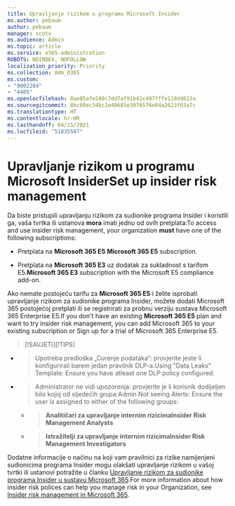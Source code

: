```yaml
---
title: Upravljanje rizikom u programu Microsoft Insider
ms.author: pebaum
author: pebaum
manager: scotv
ms.audience: Admin
ms.topic: article
ms.service: o365-administration
ROBOTS: NOINDEX, NOFOLLOW
localization_priority: Priority
ms.collection: Adm_O365
ms.custom:
- "9002284"
- "4405"
ms.openlocfilehash: 8ae85afe240c7dd7af91b41c497fffe118dd615a
ms.sourcegitcommit: 8bc60ec34bc1e40685e3976576e04a2623f63a7c
ms.translationtype: HT
ms.contentlocale: hr-HR
ms.lasthandoff: 04/15/2021
ms.locfileid: "51835587"
---
```

# <a name="set-up-insider-risk-management"></a><span data-ttu-id="5337a-102">Upravljanje rizikom u programu Microsoft Insider</span><span class="sxs-lookup"><span data-stu-id="5337a-102">Set up insider risk management</span></span>

<span data-ttu-id="5337a-103">Da biste pristupili upravljanju rizikom za sudionike programa Insider i koristili ga, vaša tvrtka ili ustanova **mora** imati jednu od ovih pretplata:</span><span class="sxs-lookup"><span data-stu-id="5337a-103">To access and use insider risk management, your organization **must** have one of the following subscriptions:</span></span>

- <span data-ttu-id="5337a-104">Pretplata na **Microsoft 365 E5**.</span><span class="sxs-lookup"><span data-stu-id="5337a-104">**Microsoft 365 E5** subscription.</span></span>

- <span data-ttu-id="5337a-105">Pretplata na **Microsoft 365 E3** uz dodatak za sukladnost s tarifom E5.</span><span class="sxs-lookup"><span data-stu-id="5337a-105">**Microsoft 365 E3** subscription with the Microsoft E5 compliance add-on.</span></span>

<span data-ttu-id="5337a-106">Ako nemate postojeću tarifu za **Microsoft 365 E5** i želite isprobati upravljanje rizikom za sudionike programa Insider, možete dodati Microsoft 365 postojećoj pretplati ili se registrirati za probnu verziju sustava Microsoft 365 Enterprise E5.</span><span class="sxs-lookup"><span data-stu-id="5337a-106">If you don't have an existing **Microsoft 365 E5** plan and want to try insider risk management, you can add Microsoft 365 to your existing subscription or Sign up for a trial of Microsoft 365 Enterprise E5.</span></span>

> <span data-ttu-id="5337a-107">[!SAVJETI]</span><span class="sxs-lookup"><span data-stu-id="5337a-107">[!TIPS]</span></span>
- > <span data-ttu-id="5337a-108">Upotreba predloška „Curenje podataka”: provjerite jeste li konfigurirali barem jedan pravilnik DLP-a.</span><span class="sxs-lookup"><span data-stu-id="5337a-108">Using "Data Leaks" Template: Ensure you have atleast one DLP policy configured.</span></span>
- > <span data-ttu-id="5337a-109">Administrator ne vidi upozorenja: provjerite je li korisnik dodijeljen bilo kojoj od sljedećih grupa:</span><span class="sxs-lookup"><span data-stu-id="5337a-109">Admin Not seeing Alerts: Ensure the user is assigned to either of the following groups:</span></span>
    - ><span data-ttu-id="5337a-110">**Analitičari za upravljanje internim rizicima**</span><span class="sxs-lookup"><span data-stu-id="5337a-110">**Insider Risk Management Analysts**</span></span>
    - ><span data-ttu-id="5337a-111">**Istražitelji za upravljanje internim rizicima**</span><span class="sxs-lookup"><span data-stu-id="5337a-111">**Insider Risk Management Investigators**</span></span>

<span data-ttu-id="5337a-112">Dodatne informacije o načinu na koji vam pravilnici za rizike namijenjeni sudionicima programa Insider mogu olakšati upravljanje rizikom u vašoj tvrtki ili ustanovi potražite u članku [Upravljanje rizikom za sudionike programa Insider u sustavu Microsoft 365](https://go.microsoft.com/fwlink/?linkid=2123907).</span><span class="sxs-lookup"><span data-stu-id="5337a-112">For more information about how insider risk polices can help you manage risk in your Organization, see [Insider risk management in Microsoft 365](https://go.microsoft.com/fwlink/?linkid=2123907).</span></span>
